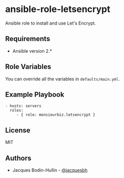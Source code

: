 # ansible-role-letsencrypt

Ansible role to install and use Let's Encrypt.

## Requirements

* Ansible version 2.*

## Role Variables

You can override all the variables in `defaults/main.yml`.

## Example Playbook

    - hosts: servers
      roles:
         - { role: monsieurbiz.letsencrypt }

## License

MIT

## Authors

* Jacques Bodin-Hullin - [@jacquesbh](https://twitter.com/jacquesbh)
